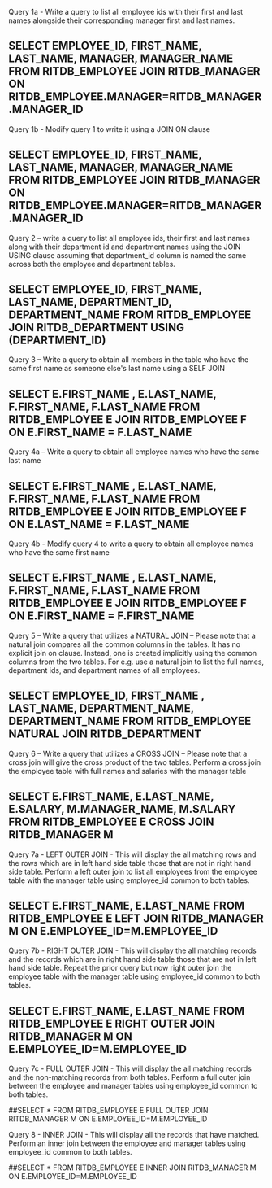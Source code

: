 Query 1a - Write a query to list all employee ids with their first and last names alongside their corresponding manager first and last names. 

## SELECT EMPLOYEE_ID, FIRST_NAME, LAST_NAME, MANAGER, MANAGER_NAME FROM RITDB_EMPLOYEE JOIN RITDB_MANAGER ON RITDB_EMPLOYEE.MANAGER=RITDB_MANAGER.MANAGER_ID

Query 1b - Modify query 1 to write it using a JOIN ON clause

## SELECT EMPLOYEE_ID, FIRST_NAME, LAST_NAME, MANAGER, MANAGER_NAME FROM RITDB_EMPLOYEE JOIN RITDB_MANAGER ON RITDB_EMPLOYEE.MANAGER=RITDB_MANAGER.MANAGER_ID

Query 2 – write a query to list all employee ids, their first and last names along with their department id and department names using the JOIN USING clause assuming that department_id column is named the same across both the employee and department tables. 

## SELECT EMPLOYEE_ID, FIRST_NAME, LAST_NAME, DEPARTMENT_ID, DEPARTMENT_NAME FROM RITDB_EMPLOYEE JOIN RITDB_DEPARTMENT USING (DEPARTMENT_ID)

Query 3 – Write a query to obtain all members in the table who have the same first name as someone else's last name using a SELF JOIN

## SELECT E.FIRST_NAME , E.LAST_NAME, F.FIRST_NAME, F.LAST_NAME FROM RITDB_EMPLOYEE E JOIN RITDB_EMPLOYEE F ON E.FIRST_NAME = F.LAST_NAME

Query 4a – Write a query to obtain all employee names who have the same last name

## SELECT E.FIRST_NAME , E.LAST_NAME, F.FIRST_NAME, F.LAST_NAME FROM RITDB_EMPLOYEE E JOIN RITDB_EMPLOYEE F ON E.LAST_NAME = F.LAST_NAME

Query 4b - Modify query 4 to write a query to obtain all employee names who have the same first name

## SELECT E.FIRST_NAME , E.LAST_NAME, F.FIRST_NAME, F.LAST_NAME FROM RITDB_EMPLOYEE E JOIN RITDB_EMPLOYEE F ON E.FIRST_NAME = F.FIRST_NAME

Query 5 – Write a query that utilizes a NATURAL JOIN – Please note that a natural join compares all the common columns in the tables. It has no explicit join on clause. Instead, one is created implicitly using the common columns from the two tables. For e.g. use a natural join to list the full names, department ids, and department names of all employees.

## SELECT EMPLOYEE_ID, FIRST_NAME , LAST_NAME, DEPARTMENT_NAME, DEPARTMENT_NAME FROM RITDB_EMPLOYEE NATURAL JOIN RITDB_DEPARTMENT

Query 6 – Write a query that utilizes a CROSS JOIN – Please note that a cross join will give the cross product of the two tables. Perform a cross join the employee table with full names and salaries with the manager table

## SELECT E.FIRST_NAME, E.LAST_NAME, E.SALARY, M.MANAGER_NAME, M.SALARY FROM RITDB_EMPLOYEE E CROSS JOIN RITDB_MANAGER M

Query 7a - LEFT OUTER JOIN - This will display the all matching rows and the rows which are in left hand side table those that are not in right hand side table. Perform a left outer join to list all employees from the employee table with the manager table using employee_id common to both tables.

## SELECT E.FIRST_NAME, E.LAST_NAME FROM RITDB_EMPLOYEE E LEFT JOIN RITDB_MANAGER M ON E.EMPLOYEE_ID=M.EMPLOYEE_ID

Query 7b - RIGHT OUTER JOIN - This will display the all matching records and the records which are in right hand side table those that are not in left hand side table. Repeat the prior query but now right outer join the employee table with the manager table using employee_id common to both tables.

## SELECT E.FIRST_NAME, E.LAST_NAME FROM RITDB_EMPLOYEE E RIGHT OUTER JOIN RITDB_MANAGER M ON E.EMPLOYEE_ID=M.EMPLOYEE_ID

Query 7c - FULL OUTER JOIN - This will display the all matching records and the non-matching records from both tables. Perform a full outer join between the employee and manager tables using employee_id common to both tables.

##SELECT * FROM RITDB_EMPLOYEE E FULL OUTER JOIN RITDB_MANAGER M ON E.EMPLOYEE_ID=M.EMPLOYEE_ID

Query 8 - INNER JOIN - This will display all the records that have matched. Perform an inner join between the employee and manager tables using employee_id common to both tables.

##SELECT * FROM RITDB_EMPLOYEE E INNER JOIN RITDB_MANAGER M ON E.EMPLOYEE_ID=M.EMPLOYEE_ID
